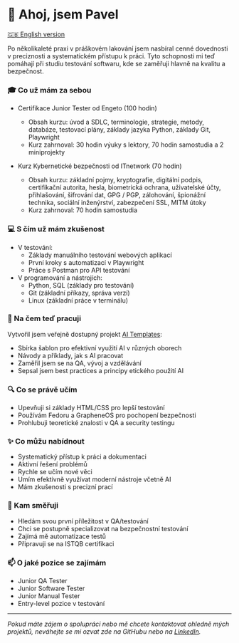 # 👋 Ahoj, jsem Pavel

[🇬🇧 English version](https://github.com/painter99/painter99/blob/main/README.md)

Po několikaleté praxi v práškovém lakování jsem nasbíral cenné dovednosti v preciznosti a systematickém přístupu k práci. Tyto schopnosti mi teď pomáhají při studiu testování softwaru, kde se zaměřuji hlavně na kvalitu a bezpečnost.

### 🎓 Co už mám za sebou
- Certifikace Junior Tester od Engeto (100 hodin)
  * Obsah kurzu: úvod a SDLC, terminologie, strategie, metody, databáze, testovací plány, základy jazyka Python, základy Git, Playwright
  * Kurz zahrnoval: 30 hodin výuky s lektory, 70 hodin samostudia a 2 miniprojekty

- Kurz Kybernetické bezpečnosti od ITnetwork (70 hodin)
  * Obsah kurzu: základní pojmy, kryptografie, digitální podpis, certifikační autorita, hesla, biometrická ochrana, uživatelské účty, přihlašování, šifrování dat, GPG / PGP, zálohování, špionážní technika, sociální inženýrství, zabezpečení SSL, MITM útoky
  * Kurz zahrnoval: 70 hodin samostudia

### 💻 S čím už mám zkušenost
- V testování:
  * Základy manuálního testování webových aplikací
  * První kroky s automatizací v Playwright
  * Práce s Postman pro API testování
- V programování a nástrojích:
  * Python, SQL (základy pro testování)
  * Git (základní příkazy, správa verzí)
  * Linux (základní práce v terminálu)

### 🚀 Na čem teď pracuji
Vytvořil jsem veřejně dostupný projekt [AI Templates](https://github.com/painter99/ai-templates):
- Sbírka šablon pro efektivní využití AI v různých oborech
- Návody a příklady, jak s AI pracovat
- Zaměřil jsem se na QA, vývoj a vzdělávání
- Sepsal jsem best practices a principy etického použití AI

### 🔍 Co se právě učím
- Upevňuji si základy HTML/CSS pro lepší testování
- Používám Fedoru a GrapheneOS pro pochopení bezpečnosti
- Prohlubuji teoretické znalosti v QA a security testingu

### ✨ Co můžu nabídnout
- Systematický přístup k práci a dokumentaci
- Aktivní řešení problémů
- Rychle se učím nové věci
- Umím efektivně využívat moderní nástroje včetně AI
- Mám zkušenosti s precizní prací

### 🎯 Kam směřuji
- Hledám svou první příležitost v QA/testování
- Chci se postupně specializovat na bezpečnostní testování
- Zajímá mě automatizace testů
- Připravuji se na ISTQB certifikaci

### 📫 O jaké pozice se zajímám
- Junior QA Tester
- Junior Software Tester
- Junior Manual Tester
- Entry-level pozice v testování

---
*Pokud máte zájem o spolupráci nebo mě chcete kontaktovat ohledně mých projektů, neváhejte se mi ozvat zde na GitHubu nebo na [LinkedIn](https://linkedin.com/in/pavel-mares-p99).*
